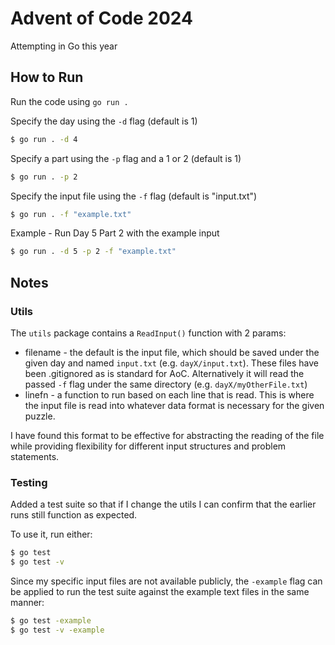 # Advent of Code 2024

Attempting in Go this year

## How to Run

Run the code using `go run .`

Specify the day using the `-d` flag (default is 1)

```sh
$ go run . -d 4
```

Specify a part using the `-p` flag and a 1 or 2 (default is 1)

```sh
$ go run . -p 2
```

Specify the input file using the `-f` flag (default is "input.txt")

```sh
$ go run . -f "example.txt"
```

Example - Run Day 5 Part 2 with the example input
```sh
$ go run . -d 5 -p 2 -f "example.txt"
```

## Notes

### Utils

The `utils` package contains a `ReadInput()` function with 2 params:
- filename - the default is the input file, which should be saved under the given day and named `input.txt` (e.g. `dayX/input.txt`). These files have been .gitignored as is standard for AoC. Alternatively it will read the passed `-f` flag under the same directory (e.g. `dayX/myOtherFile.txt`)
- linefn - a function to run based on each line that is read. This is where the input file is read into whatever data format is necessary for the given puzzle. 

I have found this format to be effective for abstracting the reading of the file while providing flexibility for different input structures and problem statements.

### Testing

Added a test suite so that if I change the utils I can confirm that the earlier runs still function as expected.

To use it, run either:

```sh
$ go test
$ go test -v
```

Since my specific input files are not available publicly, the `-example` flag can be applied to run the test suite against the example text files in the same manner:

```sh
$ go test -example
$ go test -v -example
```
